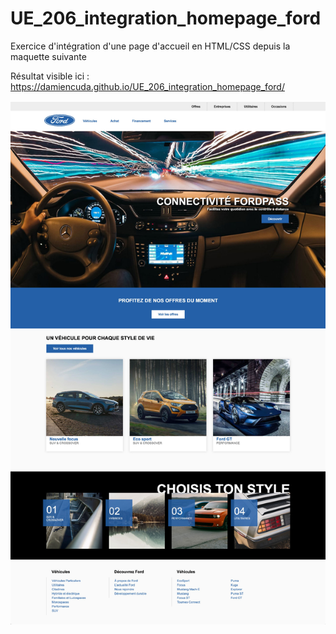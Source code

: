 # UE_206_integration_homepage_ford

Exercice d'intégration d'une page d'accueil en HTML/CSS
depuis la maquette suivante

Résultat visible ici : https://damiencuda.github.io/UE_206_integration_homepage_ford/

![alt text](https://raw.githubusercontent.com/DamienCuda/UE_206_integration_homepage_ford/main/maquette.jpg?raw=true)
